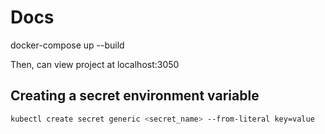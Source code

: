 # Docs

docker-compose up --build

Then, can view project at localhost:3050



## Creating a secret environment variable
```bash
kubectl create secret generic <secret_name> --from-literal key=value
```